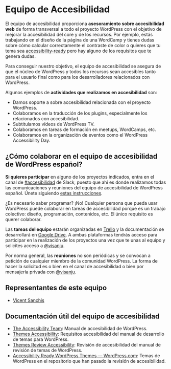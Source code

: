 # Equipo de Accesibilidad

El equipo de accesibilidad proporciona **asesoramiento sobre accesibilidad web** de forma transversal a todo el proyecto WordPress con el objetivo de mejorar la accesibilidad del core y de los recursos. Por ejemplo, estás trabajando en el diseño de la página de una WordCamp y tienes dudas sobre cómo calcular correctamente el contraste de color o quieres que tu tema sea [accessibility-ready](https://es.wordpress.org/themes/tags/accessibility-ready/) pero hay alguno de los requisitos que te genera dudas.

Para conseguir nuestro objetivo, el equipo de accesibilidad se asegura de que el núcleo de WordPress y todos los recursos sean accesibles tanto para el usuario final como para los desarrolladores relacionados con WordPress.

Algunos ejemplos de **actividades que realizamos en accesibilidad** son:

- Damos soporte a sobre accesibilidad relacionada con el proyecto WordPress.
- Colaboramos en la traducción de los plugins, especialmente los relacionados con accesibilidad.
- Subtitulamos vídeos de WordPress TV.
- Colaboramos en tareas de formación en meetups, WordCamps, etc.
- Colaboramos en la organización de eventos como el WordPress Accessibility Day.

## ¿Cómo colaborar en el equipo de accesibilidad de WordPress español?

**Si quieres participar** en alguno de los proyectos indicados, entra en el canal de [#accesibilidad](https://wpes.slack.com/archives/C03E5S46P) de Slack, puesto que ahí es donde realizamos todas las comunicaciones y reuniones del equipo de accesibilidad de WordPress español. Únete siguiendo [estas instrucciones](https://es.wordpress.org/team/handbook/equipo/chat/).

¿Es necesario saber programar? ¡No! Cualquier persona que pueda usar WordPress puede colaborar en tareas de accesibilidad porque es un trabajo colectivo: diseño, programación, contenidos, etc. El único requisito es querer colaborar.

Las **tareas del equipo** estarán organizadas en [Trello](https://trello.com/b/iOWyBsTl/marketingwp-espa%C3%B1a) y la documentación se desarrollará en [Google Drive](https://drive.google.com/drive/folders/1qZrFldwzDpUE8YiEZqENFlnnEWiOqiTu). A ambas plataformas tendrás acceso para participar en la realización de los proyectos una vez que te unas al equipo y solicites acceso a [@visanju](https://profiles.wordpress.org/visanju/).

Por norma general, las **reuniones** no son periódicas y se convocan a petición de cualquier miembro de la comunidad WordPress. La forma de hacer la solicitud es o bien en el canal de accesibilidad o bien por mensajería privada con [@visanju](https://profiles.wordpress.org/visanju/).

## Representantes de este equipo

- [Vicent Sanchis](https://profiles.wordpress.org/visanju/)

## Documentación útil del equipo de accesibilidad

- [The Accessibility Team](https://make.wordpress.org/accessibility/handbook/about/): Manual de accesibilidad de WordPress.
- [Themes Accessibility](https://developer.wordpress.org/themes/functionality/accessibility/): Requisitos accesibilidad del manual de desarrollo de temas para WordPress.
- [Themes Review Accessibility](https://make.wordpress.org/themes/handbook/review/accessibility/): Revisión de accesibilidad del manual de revisión de temas de WordPress.
- [Accessibility Ready WordPress Themes — WordPress.com](https://wordpress.org/themes/tags/accessibility-ready/): Temas de WordPress en el repositorio que han pasado la revisión de accesibilidad.